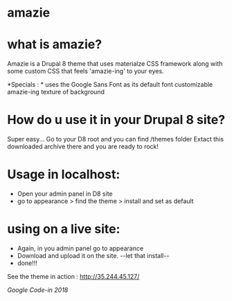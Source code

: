 # amazie
# what is amazie?
Amazie is a Drupal 8 theme that uses materialze CSS framework along with some custom CSS that feels 'amazie-ing' to your eyes.

*Specials : *
uses the Google Sans Font as its default font
customizable
amazie-ing texture of background

# How do u use it in your Drupal 8 site?
Super easy... Go to your D8 root and you can find /themes folder
Extact this downloaded archive there and you are ready to rock!

# Usage in localhost:
* Open your admin panel in D8 site
* go to appearance > find the theme > install and set as default

# using on a live site: 
* Again, in you admin panel go to appearance
* Download and upload it on the site. 
--let that install--
* done!!!

See the theme in action : http://35.244.45.127/

*Google Code-in 2018*
